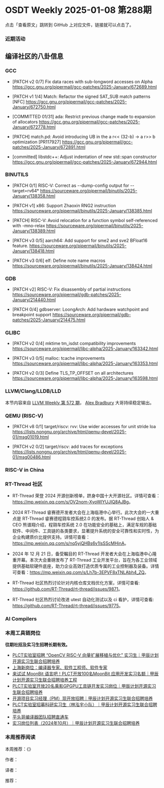 # OSDT Weekly 2025-01-08 第288期

点击「查看原文」跳转到 GitHub 上对应文件，链接就可以点击了。

### 近期活动

## 编译社区的八卦信息

### GCC

- [PATCH v2 0/7] Fix data races with sub-longword accesses on Alpha
  https://gcc.gnu.org/pipermail/gcc-patches/2025-January/672689.html

- [PATCH v1 1/4] Match: Refactor the signed SAT_SUB match patterns [NFC]
  https://gcc.gnu.org/pipermail/gcc-patches/2025-January/672750.html

- [COMMITTED 01/31] ada: Restrict previous change made to expansion of allocators
  https://gcc.gnu.org/pipermail/gcc-patches/2025-January/672778.html

- [PATCH] match.pd: Avoid introducing UB in the a r<< (32-b) -> a r>> b optimization [PR117927]
  https://gcc.gnu.org/pipermail/gcc-patches/2025-January/672891.html

- [committed] libstdc++: Adjust indentation of new std::span constructor
  https://gcc.gnu.org/pipermail/gcc-patches/2025-January/672944.html

### BINUTILS

- [PATCH 0/1] RISC-V: Correct as --dump-config output for --target=rv64*
  https://sourceware.org/pipermail/binutils/2025-January/138358.html

- [PATCH v1] x86: Support Zhaoxin RNG2 instruction
  https://sourceware.org/pipermail/binutils/2025-January/138385.html

- [PATCH] RISC-V: Avoid relocation for a function symbol self-referenced with -mno-relax
  https://sourceware.org/pipermail/binutils/2025-January/138389.html

- [PATCH v3 0/5] aarch64: Add support for sme2 and sve2 BFloat16 feature.
  https://sourceware.org/pipermail/binutils/2025-January/138418.html

- [PATCH v3 0/6] elf: Define note name macros
  https://sourceware.org/pipermail/binutils/2025-January/138424.html

### GDB

- [PATCH v2] RISC-V: Fix disassembly of partial instructions
  https://sourceware.org/pipermail/gdb-patches/2025-January/214440.html

- [PATCH 0/4] gdbserver: LoongArch: Add hardware watchpoint and breakpoint support
  https://sourceware.org/pipermail/gdb-patches/2025-January/214475.html

### GLIBC

- [PATCH v2 0/4] mktime tm_isdst compatibility improvements
  https://sourceware.org/pipermail/libc-alpha/2025-January/163342.html

- [PATCH v3 0/5] malloc: tcache improvements
  https://sourceware.org/pipermail/libc-alpha/2025-January/163353.html

- [PATCH v2 0/3] Define TLS_TP_OFFSET on all architectures
  https://sourceware.org/pipermail/libc-alpha/2025-January/163598.html

### LLVM/Clang/LLDB/LLD

本节内容来自 [LLVM Weekly 第 572 期](http://llvmweekly.org/issue/572)，
[Alex Bradbury](https://www.linkedin.com/in/alex-bradbury/) 大哥持续稳定输出。

### QEMU (RISC-V)

- [PATCH v8 0/1] target/riscv: rvv: Use wider accesses for unit stride loa
  https://lists.nongnu.org/archive/html/qemu-devel/2025-01/msg01019.html

- [PATCH v2 0/2] target/riscv: add traces for exceptions
  https://lists.nongnu.org/archive/html/qemu-devel/2025-01/msg00486.html

### RISC-V in China

### RT-Thread 社区

- RT-Thread 荣登 2024 开源创新榜单，跻身中国十大开源社区。详情可查看：<https://mp.weixin.qq.com/s/OV2nom-XyoWlYUJIQ8AJBg>。

- 2024 RT-Thread 睿赛德开发者大会在上海临港中心举行。此次大会的一大重点是 RT-Thread 睿赛德程翧车控系统2.0 的发布。据 RT-Thread 创始人 & CEO 熊谱翔介绍，程翧车控系统 2.0 在功能安全的基础上，满足车规的基础软件、中间件、工具链的各类要求，显著提升系统的安全可靠性和实时性，为企业构建质价比提供支持。详情可查看：<https://mp.weixin.qq.com/s/nq5yjQHBs6v1IsSScMHinA>。

- 2024 年 12 月 21 日，备受瞩目的 RT-Thread 开发者大会在上海临港中心隆重开幕。本次大会重磅发布了 RT-Thread 工业开发平台，旨在为各工业领域提供基础软硬件底座，助力企业高效打造优质专属的工业控制器及装备。详情可查看：<https://mp.weixin.qq.com/s/Lh7b-3EPVF8xTNLAbh4_ZQ>。

- RT-Thread 社区热烈讨论针对内核仓库文档优化方案，详情可查看: <https://github.com/RT-Thread/rt-thread/issues/9871>。

- RT-Thread 社区热烈讨论改进 utest 自动化测试以及 ci 看护，详情可查看: <https://github.com/RT-Thread/rt-thread/issues/9775>。

### AI Compilers

### 本周工具链岗位

**往期社招及实习生招聘长期有效。**

- [PLCT实验室招聘 “OpenCV RISC-V 向量扩展移植与优化” 实习生｜甲辰计划开源实习生联合招聘培养](https://mp.weixin.qq.com/s/NSFIlymcfe_gJBmJXK0Zng)
- [上海新岗位：编译器专家、软件工程师、软件专家](https://mp.weixin.qq.com/s/pX2R3znrPCxdsOLVg9YVXA)
- [来试试 MoonBit 语言吧！PLCT开放100名MoonBit 应用开发实习名额｜甲辰计划开源实习生联合招聘培养工程](https://mp.weixin.qq.com/s/VUwXNvYzharpK6Aou4hssw)
- [PLCT实验室开放20名乘影GPGPU工具链开发实习岗位｜甲辰计划开源实习生联合招聘培养](https://mp.weixin.qq.com/s/DalDbZYiP2IFALvB2Wwb6w)
- [开源项目实习经理（PM）现开放招聘｜甲辰计划开源实习生联合招聘培养](https://mp.weixin.qq.com/s/9uIxvaMOVjsbcGjHbidvgg)
- [PLCT实验室招募科研实习生（林泓宇小队）｜甲辰计划开源实习生联合招聘培养](https://mp.weixin.qq.com/s/8XtWlfBF9RxUoUCHskQpPw)
- [平头哥编译器团队招聘直通车](https://mp.weixin.qq.com/s/fRFWolihmi05hTuBvI8u2g)
- [实习岗位列表（2024年10月）｜甲辰计划开源实习生联合招聘培养](https://mp.weixin.qq.com/s/UCcsvhw6Kxw3EQOd0JVlUg)

### 本周推荐阅读

本周推荐：《》

作者：

译者：

推荐：

